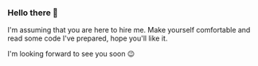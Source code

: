### Hello there 👋

I'm assuming that you are here to hire me. Make yourself comfortable and read some code I've prepared, hope you'll like it. 

I'm looking forward to see you soon :wink:
